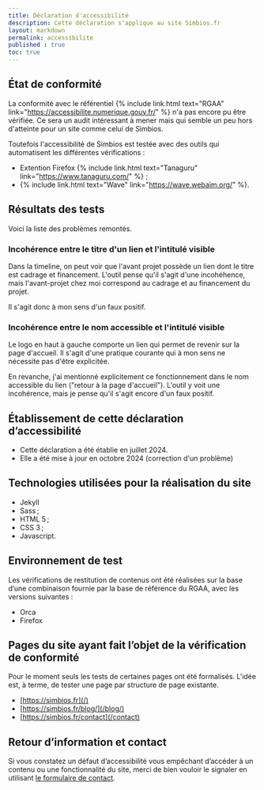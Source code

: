 ```yaml
---
title: Déclaration d'accessibilité
description: Cette déclaration s'applique au site Simbios.fr
layout: markdown
permalink: accessibilite
published : true
toc: true
---
```


## État de conformité

La conformité avec le référentiel {% include link.html text="RGAA" link="https://accessibilite.numerique.gouv.fr/" %} n'a pas encore pu être vérifiée. Ce sera un audit intéressant à mener mais qui semble un peu hors d'atteinte pour un site comme celui de Simbios.

Toutefois l'accessibilité de Simbios est testée avec des outils qui automatisent les différentes vérifications :
- Extention Firefox {% include link.html text="Tanaguru" link="https://www.tanaguru.com/" %} ;
- {% include link.html text="Wave" link="https://wave.webaim.org/" %}.

## Résultats des tests

Voici la liste des problèmes remontés.

### Incohérence entre le titre d'un lien et l'intitulé visible

Dans la timeline, on peut voir que l'avant projet possède un lien dont le titre est cadrage et financement. L'outil pense qu'il s'agit d'une incohéhence, mais l'avant-projet chez moi correspond au cadrage et au financement du projet.

Il s'agit donc à mon sens d'un faux positif.

### Incohérence entre le nom accessible et l'intitulé visible

Le logo en haut à gauche comporte un lien qui permet de revenir sur la page d'accueil. Il s'agit d'une pratique courante qui à mon sens ne nécessite pas d'être explicitée.

En revanche, j'ai mentionné explicitement ce fonctionnement dans le nom accessible du lien ("retour à la page d'accueil"). L'outil y voit une incohérence, mais je pense qu'il s'agit encore d'un faux positif.


## Établissement de cette déclaration d’accessibilité

- Cette déclaration a été établie en juillet 2024.
- Elle a été mise à jour en octobre 2024 (correction d'un problème)


## Technologies utilisées pour la réalisation du site

- Jekyll
- Sass ;
- HTML 5 ;
- CSS 3 ;
- Javascript.

## Environnement de test

Les vérifications de restitution de contenus ont été réalisées sur la base d’une combinaison fournie par la base de référence du RGAA, avec les versions suivantes :
- Orca
- Firefox

## Pages du site ayant fait l’objet de la vérification de conformité

Pour le moment seuls les tests de certaines pages ont été formalisés. L'idée est, à terme, de tester une page par structure de page existante.

- [https://simbios.fr](/)
- [https://simbios.fr/blog/](/blog/)
- [https://simbios.fr/contact](/contact)

## Retour d’information et contact

Si vous constatez un défaut d’accessibilité vous empêchant d’accéder à un contenu ou une fonctionnalité du site, merci de bien vouloir le signaler en utilisant [le formulaire de contact](/contact).
